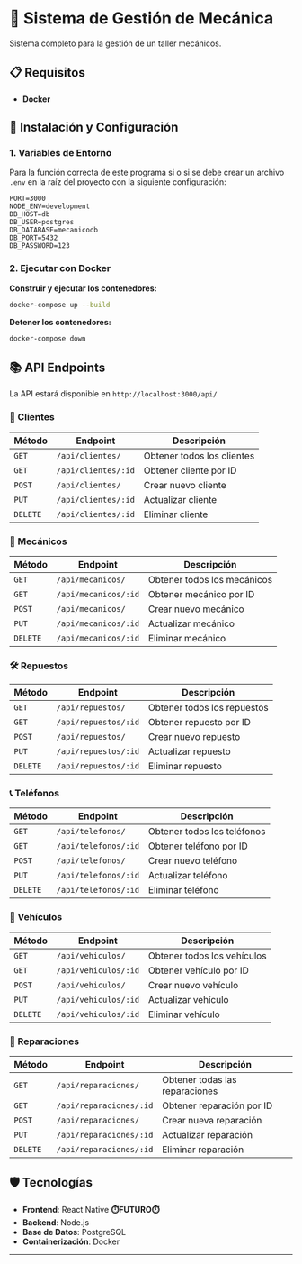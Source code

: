 # 🔧 Sistema de Gestión de Mecánica

Sistema completo para la gestión de un taller mecánicos.

## 📋 Requisitos

- **Docker** 

## 🚀 Instalación y Configuración

### 1. Variables de Entorno

Para la función correcta de este programa si o si se debe crear un archivo `.env` en la raíz del proyecto con la siguiente configuración:

```env
PORT=3000
NODE_ENV=development
DB_HOST=db
DB_USER=postgres
DB_DATABASE=mecanicodb
DB_PORT=5432
DB_PASSWORD=123
```

### 2. Ejecutar con Docker

**Construir y ejecutar los contenedores:**
```bash
docker-compose up --build
```

**Detener los contenedores:**
```bash
docker-compose down
```

## 📚 API Endpoints

La API estará disponible en `http://localhost:3000/api/`

### 👥 Clientes
| Método | Endpoint | Descripción |
|--------|----------|-------------|
| `GET` | `/api/clientes/` | Obtener todos los clientes |
| `GET` | `/api/clientes/:id` | Obtener cliente por ID |
| `POST` | `/api/clientes/` | Crear nuevo cliente |
| `PUT` | `/api/clientes/:id` | Actualizar cliente |
| `DELETE` | `/api/clientes/:id` | Eliminar cliente |

### 🔧 Mecánicos
| Método | Endpoint | Descripción |
|--------|----------|-------------|
| `GET` | `/api/mecanicos/` | Obtener todos los mecánicos |
| `GET` | `/api/mecanicos/:id` | Obtener mecánico por ID |
| `POST` | `/api/mecanicos/` | Crear nuevo mecánico |
| `PUT` | `/api/mecanicos/:id` | Actualizar mecánico |
| `DELETE` | `/api/mecanicos/:id` | Eliminar mecánico |

### 🛠️ Repuestos
| Método | Endpoint | Descripción |
|--------|----------|-------------|
| `GET` | `/api/repuestos/` | Obtener todos los repuestos |
| `GET` | `/api/repuestos/:id` | Obtener repuesto por ID |
| `POST` | `/api/repuestos/` | Crear nuevo repuesto |
| `PUT` | `/api/repuestos/:id` | Actualizar repuesto |
| `DELETE` | `/api/repuestos/:id` | Eliminar repuesto |

### 📞 Teléfonos
| Método | Endpoint | Descripción |
|--------|----------|-------------|
| `GET` | `/api/telefonos/` | Obtener todos los teléfonos |
| `GET` | `/api/telefonos/:id` | Obtener teléfono por ID |
| `POST` | `/api/telefonos/` | Crear nuevo teléfono |
| `PUT` | `/api/telefonos/:id` | Actualizar teléfono |
| `DELETE` | `/api/telefonos/:id` | Eliminar teléfono |

### 🚗 Vehículos
| Método | Endpoint | Descripción |
|--------|----------|-------------|
| `GET` | `/api/vehiculos/` | Obtener todos los vehículos |
| `GET` | `/api/vehiculos/:id` | Obtener vehículo por ID |
| `POST` | `/api/vehiculos/` | Crear nuevo vehículo |
| `PUT` | `/api/vehiculos/:id` | Actualizar vehículo |
| `DELETE` | `/api/vehiculos/:id` | Eliminar vehículo |

### 🔨 Reparaciones
| Método | Endpoint | Descripción |
|--------|----------|-------------|
| `GET` | `/api/reparaciones/` | Obtener todas las reparaciones |
| `GET` | `/api/reparaciones/:id` | Obtener reparación por ID |
| `POST` | `/api/reparaciones/` | Crear nueva reparación |
| `PUT` | `/api/reparaciones/:id` | Actualizar reparación |
| `DELETE` | `/api/reparaciones/:id` | Eliminar reparación |

## 🛡️ Tecnologías

- **Frontend**: React Native **⏱️FUTURO⏱️**
- **Backend**: Node.js
- **Base de Datos**: PostgreSQL
- **Containerización**: Docker 

---

